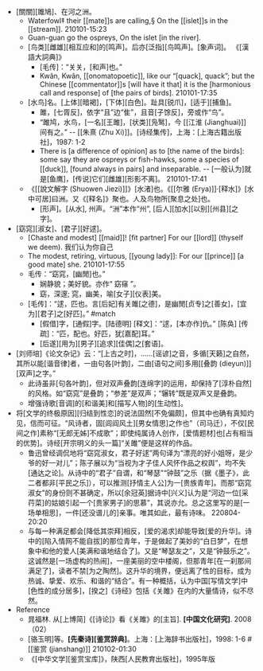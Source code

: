 - [關關][雎鳩]、在河之洲。
    - Waterfowl‡ their [[mate]]s are calling,§ On the [[islet]]s in the [[stream]].
210101-15:23
    - Guan-guan go the ospreys, On the islet [in the river].
    - [鸟类][雌雄][相互应和]的[鸣声]。后亦[泛指][鸟鸣声]。[象声词]。 《[漢語大詞典]》
        - [毛传]：“关关，[和声]也。”
        - Kwân, Kwân, [[onomatopoetic]], like our “[quack], quack”; but the Chinese [[commentator]]s [will have it that] it is the [harmonious call and response] of [the pairs of birds].
210101-17:35
    - [水鸟]名。[上体][暗褐]，[下体][白色]。趾具[锐爪]，[适于][捕鱼]。
        - 雎，[七胥反]，依字“且”边“隹”，且音[子馀反]，旁或作“鸟”。
        - “雎鸠，水鸟，[一名][王雎]，[状类][凫鹥]，今 [[江淮 (Jianghuai)]] 间有之。” -- [[朱熹 (Zhu Xi)]]。[诗经集传]，上海：[上海古籍出版社]，1987: 1-2
        - There is [a difference of opinion] as to [the name of the birds]: some say they are ospreys or fish-hawks, some a species of [[duck]], [found always in pairs] and inseparable. -- [一般认为]就是[鱼鹰]，[传说]它们[雌雄][形影不离]。
210101-17:41
    - 《[[說文解字 (Shuowen Jiezi)]]》[水渚]也。《[[尔雅 (Erya)]]·[释水]》[水中可居]曰洲。又《[释名]》聚也。人及鸟物所[聚息之处]也。
        - [形声]。[从水], 州声。“洲”本作“州”, [后人][加水][以别][州县][之字]。
- [窈窕][淑女]、[君子][好逑]。
    - [Chaste and modest] [[maid]]! [fit partner] For our [[lord]] (thyself we deem). 我们认为你自己
    - The modest, retiring, virtuous, [[young lady]]: For our [[prince]] [a good mate] she.
210101-17:55
    - 毛传：“窈窕，[幽閒]也。”
        - 娴静貌；美好貌。亦作“ 窈窱 ”。
        - 窈，深邃; 窕，幽美，喻[女子][仪表]美。
    - [毛传]：“逑，匹也。言[后妃]有关雎[之德]，是幽閒[贞专]之[善女]，[宜为][君子]之[好匹]。” #match
        - [假借]字，[通假]字。[陆德明] [释文]：“逑，[本亦作]仇。” [陈奂] [传疏]：“匹，配也。好匹，犹[嘉配]耳。”
        - [后遂][用为][男子][追求][佳偶]之[套语]。
- [刘师培]《论文杂记》云：“[上古之时]，……[谣谚]之音，多循[天籁]之自然，其所以能[谐音律]者，一由句各[叶韵]，二由[语句之间]多用[[叠韵 (dieyun)]][双声]之字。”
    - 此诗虽非[句各叶韵]，但对双声叠韵[连绵字]的运用，却保持了[淳朴自然]的风格。如“窈窕”是叠韵；“参差”是双声；“辗转”既是双声又是叠韵。
    - 增强诗歌[音调]的[和谐美]和[描写人物]的[生动性]。
- 将[文学的终极原因][归结到性恋]的说法固然[不免偏颇]，但其中也确有真知灼见，信而可征。“风诗者，固[闾阎风土][男女情思]之作也”（司马迁），不仅[民间之作]素称“[无郎无姊]不成歌”；即使纯属诗人创作，[爱情题材]也[占有相当的优势]。诗经[开宗明义的头一篇]“关雎”便是这样的作品。
    - 鲁迅曾经调侃地将“窈窕淑女，君子好逑”两句译为“漂亮的好小姐呀，是少爷的好一对儿”；陈子展以为“当视为才子佳人风怀作品之权舆”，均不失[通达之论]。从诗中的“君子”自谓，和“琴瑟”“钟鼓”之乐（据《墨子》，此二者都非[平民之乐]），可以推测[抒情主人公]为一[贵族青年]。而那“窈窕淑女”的身份则不甚确定，所以[余冠英]据诗中[兴义]认为是“河边一位[采荇菜]的姑娘引起一个[贵家男子]的思慕”，其说亦允。总之这里写的是[一场单相思]，一件[还没谱儿的]亲事。唯其如此，最有诗味。
220804-20:20
    - 与每一种满足都会[降低其崇拜]相反，[爱的渴求]却能导致[爱的升华]。诗中的[陷入情网不能自拔]的那位青年，于是做起了美妙的“白日梦”，在想象中和他的爱人[美满和谐地结合了]。又是“琴瑟友之”，又是“钟鼓乐之”。这诚然是[一场虚构的热闹]，一座美丽的空中楼阁，但那青年[在一刹那间满足了]，读者不禁[为之陶然]。这升华的境界，便远离了性的目标，成为热诚、挚爱、欢乐、和谐的“结合”。有一种概括，认为中国[写情文学]中[色性的成分居多]，[揆之]《诗经》包括《关雎》在内的大量情诗，似不尽然。
- Reference 
    - 晁福林. 从[上博简]《[诗论]》看《关雎》的[主旨]. __[中国文化研究]__. 2008（02）
    - [骆玉明]等。__[先秦诗][鉴赏辞典]__。上海：[上海辞书出版社]，1998: 1-6   #[[鉴赏 (jianshang)]]
210102-01:30
    - 《[中华文学][鉴赏宝库]》，陕西[人民教育出版社]，1995年版
